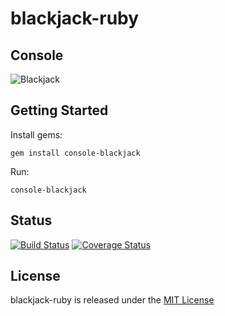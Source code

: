 # blackjack-ruby

## Console

![Blackjack](https://raw.githubusercontent.com/gdonald/console-blackjack-ruby/master/bj.png)

## Getting Started

Install gems:

    gem install console-blackjack

Run:

    console-blackjack

## Status

[![Build Status](https://travis-ci.org/gdonald/console-blackjack-ruby.svg?branch=master)](https://travis-ci.org/gdonald/console-blackjack-ruby)
[![Coverage Status](https://coveralls.io/repos/github/gdonald/console-blackjack-ruby/badge.svg?branch=master)](https://coveralls.io/github/gdonald/console-blackjack-ruby?branch=master)

## License

blackjack-ruby is released under the [MIT License](http://www.opensource.org/licenses/MIT)
